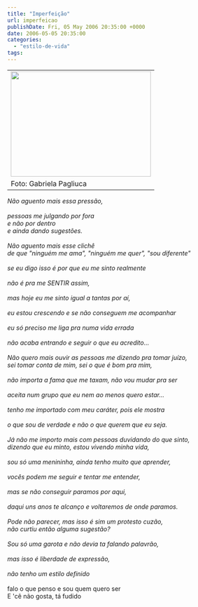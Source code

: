 ```yaml
---
title: "Imperfeição"
url: imperfeicao
publishDate: Fri, 05 May 2006 20:35:00 +0000
date: 2006-05-05 20:35:00
categories: 
  - "estilo-de-vida"
tags: 
---
```

<table cellspacing="0" cellpadding="0">
<tbody>
<tr>
<td><a href="http://1.bp.blogspot.com/_BzqI_RDZ6O4/TO4pKp_YQUI/AAAAAAAACTI/yg9eQt37oFc/s1600/DSC02400.JPG"><img src="http://1.bp.blogspot.com/_BzqI_RDZ6O4/TO4pKp_YQUI/AAAAAAAACTI/yg9eQt37oFc/s320/DSC02400.JPG" alt="" width="320" height="240" border="0" /></a></td>
</tr>
<tr>
<td>Foto: Gabriela Pagliuca</td>
</tr>
</tbody>
</table>
<div><em>
Não aguento mais essa pressão,</em></div>
&nbsp;
<div><em>pessoas me julgando por fora</em></div>
<div></div>
<div><em>e não por dentro</em></div>
<div><em>e ainda dando sugestões.</em></div>
&nbsp;
<div></div>
<div><em>Não aguento mais esse clichê</em></div>
<div><em>de que "ninguém me ama", "ninguém me quer", "sou diferente"</em></div>
&nbsp;
<div><em>se eu digo isso é por que eu me sinto realmente</em></div>
&nbsp;
<div><em>não é pra me SENTIR assim,</em></div>
&nbsp;
<div><em>mas hoje eu me sinto igual a tantas por aí,</em></div>
&nbsp;
<div><em>eu estou crescendo e se não conseguem me acompanhar</em></div>
&nbsp;
<div><em>eu só preciso me liga pra numa vida errada</em></div>
&nbsp;
<div><em>não acaba entrando e seguir o que eu acredito...</em></div>
&nbsp;
<div></div>
<div><em>Não quero mais ouvir as pessoas me dizendo pra tomar juízo,</em></div>
<div><em>sei tomar conta de mim, sei o que é bom pra mim,</em></div>
&nbsp;
<div><em>não importa a fama que me taxam, não vou mudar pra ser</em></div>
&nbsp;
<div><em>aceita num grupo que eu nem ao menos quero estar...</em></div>
&nbsp;
<div><em>tenho me importado com meu caráter, pois ele mostra</em></div>
&nbsp;
<div><em>o que sou de verdade e não o que querem que eu seja.</em></div>
&nbsp;
<div></div>
<div><em>Já não me importo mais com pessoas duvidando do que sinto,</em></div>
<div><em>dizendo que eu minto, estou vivendo minha vida,</em></div>
&nbsp;
<div><em>sou só uma menininha, ainda tenho muito que aprender,</em></div>
&nbsp;
<div><em>vocês podem me seguir e tentar me entender,</em></div>
&nbsp;
<div><em>mas se não conseguir paramos por aqui,</em></div>
&nbsp;
<div><em>daqui uns anos te alcanço e voltaremos de onde paramos.</em></div>
&nbsp;
<div></div>
<div><em>Pode não parecer, mas isso é sim um protesto cuzão,</em></div>
<div><em>não curtiu então alguma sugestão?</em></div>
&nbsp;
<div><em>Sou só uma garota e não devia ta falando palavrão,</em></div>
&nbsp;
<div><em>mas isso é liberdade de expressão,</em></div>
&nbsp;
<div><em>não tenho um estilo definido</em></div>
&nbsp;
<div>falo o que penso e sou quem quero ser</div>
<div></div>
<div>E 'cê não gosta, tá fudido</div>
